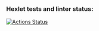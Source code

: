 ### Hexlet tests and linter status:
[![Actions Status](https://github.com/AndPewka/rails-project-65/actions/workflows/hexlet-check.yml/badge.svg)](https://github.com/AndPewka/rails-project-65/actions)